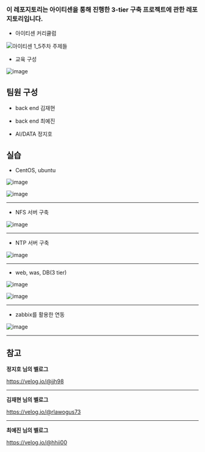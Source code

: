 ### 이 레포지토리는 아이티센을 통해 진행한 3-tier 구축 프로젝트에 관한 레포지토리입니다.

- 아이티센 커리큘럼

![아이티센 1_5주차 주제들](https://user-images.githubusercontent.com/108641325/198593918-b51f5b19-87f8-4e36-bbe2-3eafd2651a9d.png)

- 교육 구성

![image](https://user-images.githubusercontent.com/108641325/198595476-95c85e34-98d8-4284-9ba5-a6e7c1dcb317.png)


## 팀원 구성

- back end 김재현

- back end 최예진

- AI/DATA 정지호


## 실습

- CentOS, ubuntu

![image](https://user-images.githubusercontent.com/108641325/198598428-e374db2f-7385-4e01-92a3-55046d5e0b01.png)


![image](https://user-images.githubusercontent.com/108641325/198598066-d4c653e6-c042-4fdf-87ef-fab3e5ce4e82.png)

---

- NFS 서버 구축

![image](https://user-images.githubusercontent.com/108641325/198600221-0ee3f23c-0213-4652-b1c6-b8f8bcff4c28.png)

---

- NTP 서버 구축

![image](https://user-images.githubusercontent.com/108641325/198601492-cef5f8fd-93bf-4e4b-befc-af5dd96c9cc6.png)

---

- web, was, DB(3 tier)

![image](https://user-images.githubusercontent.com/108641325/198602592-d6c7b329-077d-4dec-abd3-d4ae28b729b3.png)

![image](https://user-images.githubusercontent.com/108641325/198602879-95970a2f-e048-49d8-ae65-39fdd8e0eb16.png)


---

- zabbix를 활용한 연동

![image](https://user-images.githubusercontent.com/108641325/198605095-4e025c11-7aa8-4fe7-b391-86ea2e7978eb.png)

---

## 참고

**정지호 님의 벨로그**

https://velog.io/@jjh98

---

**김재현 님의 벨로그**

https://velog.io/@rlawogus73

---

**최예진 님의 벨로그**

https://velog.io/@hhii00


